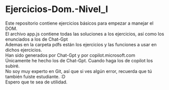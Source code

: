 # Ejercicios-Dom.-Nivel_I
Este repositorio contiene ejercicios básicos para empezar a manejar el DOM.<br>
El archivo app.js contiene todas las soluciones a los ejercicios, así como los enunciados a los de Chat-Gpt<br>
Ademas en la carpeta pdfs están los ejercicios y las funciones a usar en dichos ejercicios.<br>
Han sido generados por Chat-Gpt y por copilot.microsoft.com<br>
Únicamente he hecho los de Chat-Gpt. Cuando haga los de copilot los subiré.<br>
No soy muy experto en Git, así que si ves algún error, recuerda que tú también fuiste estudiante. :D<br>
Espero que te sea de utilidad.
